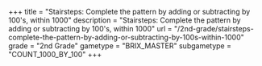 +++
title = "Stairsteps: Complete the pattern by adding or subtracting by 100's, within 1000"
description = "Stairsteps: Complete the pattern by adding or subtracting by 100's, within 1000"
url = "/2nd-grade/stairsteps-complete-the-pattern-by-adding-or-subtracting-by-100s-within-1000"
grade = "2nd Grade"
gametype = "BRIX_MASTER"
subgametype = "COUNT_1000_BY_100"
+++